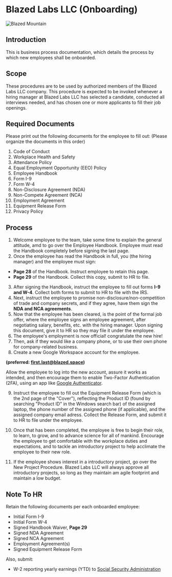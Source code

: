 # Blazed Labs LLC (Onboarding)

![Blazed Mountain](https://blazed.sirv.com/logo/Wallpaper-Beaker.png?w=500&h=500 "Beaker")

## Introduction
This is business process documentation, which details the process by which new employees shall be onboarded.

## Scope
These procedures are to be used by authorized members of the Blazed Labs LLC company.
This procedure is expected to be invoked whenever a hiring manager at Blazed Labs LLC has 
selected a candidate, conducted all interviews needed, and has chosen one or more applicants to
fill their job openings.  

## Required Documents
Please print out the following documents for the employee to fill out:
(Please organize the documents in this order)
1. Code of Conduct
2. Workplace Health and Safety
3. Attendance Policy
4. Equal Employment Opportunity (EEO) Policy
5. Employee Handbook
6. Form I-9
7. Form W-4
8. Non-Disclosure Agreement (NDA)
9. Non-Compete Agreement (NCA)
10. Employment Agreement
11. Equipment Release Form
12. Privacy Policy

## Process
1. Welcome employee to the team, take some time to explain the general attitude, 
amd to go over the Employee Handbook. Employee must read the Handbook completely
before signing the last page.
2. Once the employee has read the Handbook in full, you (the hiring manager) 
and the employee must sign:
* **Page 28** of the Handbook. Instruct employee to retain this page.
* **Page 29** of the Handbook. Collect this copy, submit to HR to file.
3. After signing the Handbook, instruct the employee to fill out forms **I-9 and
W-4**. Collect both forms to submit to HR to file with the IRS.
4. Next, instruct the employee to promise non-disclosure/non-competition of trade and
company secrets, and if they agree, have them sign the **NDA and NCA agreements**.
5. Now that the employee has been cleared, is the point of the formal job offer,
where the employee signs an employee agreement, after negotiating salary, benefits, etc.
with the hiring manager. Upon signing this document, give it to HR so they may file it
under the employee.
6. The employee's employment is now official! congratulate the new hire!
7. Then, ask if they would like a company phone, or to use their own phone for 
company-related business.
8. Create a new Google Workspace account for the employee. 

**(preferred: first.last@blazed.space)**

Allow the employee to log into the new account, assure it works as intended, and then
encourage them to enable Two-Factor Authentication (2FA), using an app like [Google
Authenticator](https://apps.apple.com/us/app/google-authenticator/id388497605).

9. Instruct the employee to fill out the Equipment Release Form (which is the 2nd page of
the "Cover"), reflecting the Product ID (found by searching "Product ID" in the 
Windows search bar) of the assigned laptop, the phone number of the assigned phone (if
applicable), and the assigned company email adress. Collect the Release Form, and
submit it to HR to file under the employee.

10. Once that has been completed, the employee is free to begin their role,
to learn, to grow, and to advance science for all of mankind. Encourage the employee
to get comfortable with the workplace duties and expectations, and to tackle an 
introductory project to help acclimate the employee to their new role.
11. If the employee shows interest in a introductory project, go over the New Project
Procedure. Blazed Labs LLC will always approve all introductory projects, so long as 
they maintain am agile footprint and maintain a low budget.

## Note To HR
Retain the following documents per each onboarded employee:
* Initial Form I-9
* Initial Form W-4
* Signed Handbook Waiver, **Page 29**
* Signed NDA Agreement
* Signed NCA Agreement
* Employment Agreement(s)
* Signed Equipment Release Form

Also, submit:
* W-2 reporting yearly earnings (YTD) to [Social Security Administration](https://www.ssa.gov/employer/)

